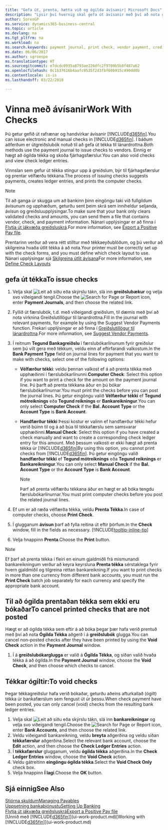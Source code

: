 ```yaml
---
title: "Gefa út, prenta, hætta við og ógilda ávísanir| Microsoft Docs"
description: "Lýsir því hvernig skal gefa út ávísanir með því að nota greiðslubók, prenta ávísanir og ógilda eða skoða ávísanafjárhagsfærslur í Business Central."
author: SorenGP
ms.service: dynamics365-business-central
ms.topic: article
ms.devlang: na
ms.tgt_pltfrm: na
ms.workload: na
ms.search.keywords: payment journal, print check, vendor payment, creditor, debt, balance due, AP
ms.date: 06/06/2017
ms.author: sgroespe
ms.translationtype: HT
ms.sourcegitcommit: e7dcdc0935a8793ae226dfc2f9709b5b8f487a62
ms.openlocfilehash: 0c1b37616b4aafc9535f2d3fbf60b915c490dd0b
ms.contentlocale: is-is
ms.lasthandoff: 03/22/2018

---
```

# <a name="work-with-checks"></a><span data-ttu-id="562e7-103">Vinna með ávísanir</span><span class="sxs-lookup"><span data-stu-id="562e7-103">Work With Checks</span></span>
<span data-ttu-id="562e7-104">Þú getur gefið út rafrænar og handvirkar ávísanir [!INCLUDE[d365fin](includes/d365fin_md.md)].</span><span class="sxs-lookup"><span data-stu-id="562e7-104">You can issue electronic and manual checks in [!INCLUDE[d365fin](includes/d365fin_md.md)].</span></span> <span data-ttu-id="562e7-105">Í báðum aðferðum er útgreiðslubók notuð til að gefa út tékka til lánardrottna.</span><span class="sxs-lookup"><span data-stu-id="562e7-105">Both methods use the payment journal to issue checks to vendors.</span></span> <span data-ttu-id="562e7-106">Einnig er hægt að ógilda tékka og skoða fjárhagsfærslur.</span><span class="sxs-lookup"><span data-stu-id="562e7-106">You can also void checks and view check ledger entries.</span></span>

<span data-ttu-id="562e7-107">Vinnslan sem gefur út tékka stingur upp á greiðslum, býr til fjárhagsfærslur og prentar vélfærðu  tékkana.</span><span class="sxs-lookup"><span data-stu-id="562e7-107">The process of issuing checks suggests payments, creates ledger entries, and prints the computer checks.</span></span>

> [!NOTE]  
>   <span data-ttu-id="562e7-108">Til að ganga úr skugga um að bankinn þinn eingöngu taki við fullgildum ávísunum og upphæðum, geturðu sent þeim skrá sem inniheldur seljanda, ávísun og greiðsluupplýsingar.</span><span class="sxs-lookup"><span data-stu-id="562e7-108">To make sure that your bank only clears validated checks and amounts, you can send them a file that contains vendor, check, and payment information.</span></span> <span data-ttu-id="562e7-109">Nánari upplýsingar er að finna í [Flytja út jákvæða greiðsluskrá](finance-how-positive-pay.md).</span><span class="sxs-lookup"><span data-stu-id="562e7-109">For more information, see [Export a Positive Pay file](finance-how-positive-pay.md).</span></span>

<span data-ttu-id="562e7-110">Prentarinn verður að vera rétt stilltur með tékkaeyðublöðum, og þú verður að skilgreina hvaða útlit tékka á að nota.</span><span class="sxs-lookup"><span data-stu-id="562e7-110">Your printer must be correctly set up with the check forms, and you must define which check layout to use.</span></span> <span data-ttu-id="562e7-111">Nánari upplýsingar sjá [Skilgreina útlit ávísana](finance-how-define-check-layouts.md)</span><span class="sxs-lookup"><span data-stu-id="562e7-111">For more information, see [Define Check Layouts](finance-how-define-check-layouts.md)</span></span>

## <a name="to-issue-checks"></a><span data-ttu-id="562e7-112">gefa út tékka</span><span class="sxs-lookup"><span data-stu-id="562e7-112">To issue checks</span></span>
1. <span data-ttu-id="562e7-113">Velja skal ![Leit að síðu eða skýrslu](media/ui-search/search_small.png "Leit að síðu eða skýrslu táknið") tákn, slá inn **greiðslubækur** og velja svo viðeigandi tengil.</span><span class="sxs-lookup"><span data-stu-id="562e7-113">Choose the ![Search for Page or Report](media/ui-search/search_small.png "Search for Page or Report icon") icon, enter **Payment Journals**, and then choose the related link.</span></span>
2. <span data-ttu-id="562e7-114">Fyllið út færslubók, t.d. með viðeigandi greiðslum, til dæmis með því að nota virknina Greiðslutillögur til lánardrottna.</span><span class="sxs-lookup"><span data-stu-id="562e7-114">Fill in the journal with relevant payments, for example by using the Suggest Vendor Payments function.</span></span> <span data-ttu-id="562e7-115">Frekari upplýsingar er að finna í [Greiðslutillögur til lánardrottna](payables-how-suggest-vendor-payments.md).</span><span class="sxs-lookup"><span data-stu-id="562e7-115">For more information, see [Suggest Vendor Payments](payables-how-suggest-vendor-payments.md).</span></span>
3. <span data-ttu-id="562e7-116">Í reitnum **Tegund Bankagreiðslu** í færslubókarlínunum fyrir greiðslur sem þú vilt gera með tékkum, veldu einn af eftirfarandi valkostum.</span><span class="sxs-lookup"><span data-stu-id="562e7-116">In the **Bank Payment Type** field on journal lines for payment that you want to make with checks, select one of the following options:</span></span>

   * <span data-ttu-id="562e7-117">**Vélfærður tékki**: veldu þennan valkost ef  á að prenta tékka með upphæðinni í færslubókarlínunni.</span><span class="sxs-lookup"><span data-stu-id="562e7-117">**Computer Check**: Select this option if you want to print a check for the amount on the payment journal line.</span></span> <span data-ttu-id="562e7-118">Þú þarft að prenta tékkana áður en þú bókar færslubókarlínurnar.</span><span class="sxs-lookup"><span data-stu-id="562e7-118">You must print the checks before you can post the journal lines.</span></span> <span data-ttu-id="562e7-119">Þú getur eingöngu valið **Vélfærður tékki** ef **Tegund mótreiknings** eða **Tegund reiknings** er **Bankareikningur**.</span><span class="sxs-lookup"><span data-stu-id="562e7-119">You can only select **Computer Check** if the **Bal. Account Type** or the **Account Type** is **Bank Account**.</span></span>
   * <span data-ttu-id="562e7-120">**Handfærður tékki**  Þessi kostur er valinn ef handfærður tékki hefur verið búinn til og  á að búa til tékkafærslu sem samsvarar upphæðinni.</span><span class="sxs-lookup"><span data-stu-id="562e7-120">**Manual Check**: Select this option if you have created a check manually and want to create a corresponding check ledger entry for this amount.</span></span> <span data-ttu-id="562e7-121">Með þessum valkosti er ekki hægt að prenta tékka úr [!INCLUDE[d365fin](includes/d365fin_md.md)]</span><span class="sxs-lookup"><span data-stu-id="562e7-121">By using this option, you cannot print checks from [!INCLUDE[d365fin](includes/d365fin_md.md)].</span></span> <span data-ttu-id="562e7-122">Þú getur eingöngu valið **handfærður tékki** ef **Tegund mótreiknings** eða **Tegund reiknings** er **Bankareikningur**.</span><span class="sxs-lookup"><span data-stu-id="562e7-122">You can only select **Manual Check** if the **Bal. Account Type** or the **Account Type** is **Bank Account**.</span></span>

     > [!NOTE]  
     >   <span data-ttu-id="562e7-123">Þarf að prenta vélfærðu tékkana áður en hægt er að bóka tengdu færslubókarlínurnar.</span><span class="sxs-lookup"><span data-stu-id="562e7-123">You must print computer checks before you post the related journal lines.</span></span>
4. <span data-ttu-id="562e7-124">Ef um er að ræða vélfærða tékka, veldu **Prenta Tékka**.</span><span class="sxs-lookup"><span data-stu-id="562e7-124">In case of computer checks, choose **Print Check**.</span></span>
5. <span data-ttu-id="562e7-125">Í glugganum **ávísun** þarf að fylla reitina út eftir þörfum.</span><span class="sxs-lookup"><span data-stu-id="562e7-125">In the **Check** window, fill in the fields as necessary.</span></span> [!INCLUDE[tooltip-inline-tip](includes/tooltip-inline-tip_md.md)]
6. <span data-ttu-id="562e7-126">Velja hnappinn **Prenta**.</span><span class="sxs-lookup"><span data-stu-id="562e7-126">Choose the **Print** button.</span></span>

> [!NOTE]  
>   <span data-ttu-id="562e7-127">Ef þarf að prenta tékka í fleiri en einum gjaldmiðli frá mismunandi bankareikningum verður að keyra keyrsluna **Prenta tékka** sérstaklega fyrir hvern gjaldmiðil og tilgreina réttan bankareikning.</span><span class="sxs-lookup"><span data-stu-id="562e7-127">If you want to print checks in more than one currency from different bank accounts, you must run the **Print Check** batch job separately for each currency and specify the appropriate bank account.</span></span>

## <a name="to-cancel-printed-checks-that-are-not-posted"></a><span data-ttu-id="562e7-128">Til að ógilda prentaðan tékka sem ekki eru bókaðar</span><span class="sxs-lookup"><span data-stu-id="562e7-128">To cancel printed checks that are not posted</span></span>
<span data-ttu-id="562e7-129">Hægt er að ógilda tékka sem eftir á að bóka þegar þær hafa verið prentuð með því að nota **Ógilda Tékka** aðgerð í á **greiðslubók** glugga.</span><span class="sxs-lookup"><span data-stu-id="562e7-129">You can cancel non-posted checks after they have been printed by using the **Void Check** action in the **Payment Journal** window.</span></span>

1. <span data-ttu-id="562e7-130">Í á **greiðslubókarglugga** er valið á **Ógilda Tékka**, og síðan valið hvaða tékka á að ógilda.</span><span class="sxs-lookup"><span data-stu-id="562e7-130">In the **Payment Journal** window, choose the **Void Check**, and then choose which checks to cancel.</span></span>

## <a name="to-void-checks"></a><span data-ttu-id="562e7-131">Tékkar ógiltir:</span><span class="sxs-lookup"><span data-stu-id="562e7-131">To void checks</span></span>
<span data-ttu-id="562e7-132">Þegar tékkagreiðslur hafa verið bókaðar, geturðu aðeins afturkallað (ógilt) tékka úr bankafærslum sem fengust út úr þessu.</span><span class="sxs-lookup"><span data-stu-id="562e7-132">When check payment have been posted, you can only cancel (void) checks from the resulting bank ledger entries.</span></span>

1. <span data-ttu-id="562e7-133">Velja skal ![Leit að síðu eða skýrslu](media/ui-search/search_small.png "Leit að síðu eða skýrslu táknið") tákn, slá inn **bankareikningar** og velja svo viðeigandi tengil.</span><span class="sxs-lookup"><span data-stu-id="562e7-133">Choose the ![Search for Page or Report](media/ui-search/search_small.png "Search for Page or Report icon") icon, enter **Bank Accounts**, and then choose the related link.</span></span>
2. <span data-ttu-id="562e7-134">Veldu viðeigandi bankareikning, veldu **breyta** aðgerðina og veldu síðan **tékkafærslur** aðgerðina.</span><span class="sxs-lookup"><span data-stu-id="562e7-134">Select the relevant bank account, choose the **Edit** action, and then choose the **Check Ledger Entries** action.</span></span>
3. <span data-ttu-id="562e7-135">Í **tékkafærslur** glugganum, veldu **ógilda tékka** aðgerðina.</span><span class="sxs-lookup"><span data-stu-id="562e7-135">In the **Check Ledger Entries** window, choose the **Void Check** action.</span></span>
4. <span data-ttu-id="562e7-136">Veldu gátreitinn **eingöngu ógilda tékka**.</span><span class="sxs-lookup"><span data-stu-id="562e7-136">Select the **Void Check Only** check box.</span></span>
5. <span data-ttu-id="562e7-137">Velja hnappinn **Í lagi**.</span><span class="sxs-lookup"><span data-stu-id="562e7-137">Choose the **OK** button.</span></span>

## <a name="see-also"></a><span data-ttu-id="562e7-138">Sjá einnig</span><span class="sxs-lookup"><span data-stu-id="562e7-138">See Also</span></span>
[<span data-ttu-id="562e7-139">Stjórna skuldum</span><span class="sxs-lookup"><span data-stu-id="562e7-139">Managing Payables</span></span>](payables-manage-payables.md)  
[<span data-ttu-id="562e7-140">Uppsetning bankaþjónustu</span><span class="sxs-lookup"><span data-stu-id="562e7-140">Setting Up Banking</span></span>](bank-setup-banking.md)  
[<span data-ttu-id="562e7-141">Flytja út jákvæða greiðsluskrá</span><span class="sxs-lookup"><span data-stu-id="562e7-141">Export a Positive Pay file</span></span>](finance-how-positive-pay.md)  
<span data-ttu-id="562e7-142">[Unnið með [!INCLUDE[d365fin](includes/d365fin_md.md)]](ui-work-product.md)</span><span class="sxs-lookup"><span data-stu-id="562e7-142">[Working with [!INCLUDE[d365fin](includes/d365fin_md.md)]](ui-work-product.md)</span></span>  


